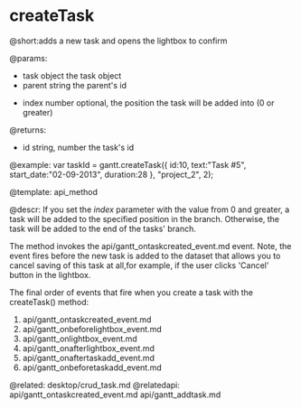 createTask
=============
@short:adds a new task and opens the lightbox to confirm
	
@params:
- task			object			the task object
- parent		string			the parent's id
* index			number			optional, the position the task will be added into (0 or greater)


@returns:
- id	string, number	the task's id	


@example:
var taskId = gantt.createTask({
    id:10,
    text:"Task #5",
    start_date:"02-09-2013",
    duration:28
}, "project_2", 2);

@template:	api_method

@descr:
If you set the *index* parameter with the value from 0 and greater, a task will be added to the specified position in the branch. 
Otherwise, the task will be added to the end of the tasks' branch.

The method invokes the api/gantt_ontaskcreated_event.md event. Note, the event fires before the new task is added to the dataset that allows you 
to cancel saving of this task at all,for example, if the user clicks 'Cancel' button in the lightbox.



The final order of events that fire when you create a task with the createTask() method:

1. api/gantt_ontaskcreated_event.md
2. api/gantt_onbeforelightbox_event.md
3. api/gantt_onlightbox_event.md
4. api/gantt_onafterlightbox_event.md
5. api/gantt_onaftertaskadd_event.md
6. api/gantt_onbeforetaskadd_event.md


@related:
	desktop/crud_task.md
@relatedapi:
	api/gantt_ontaskcreated_event.md
	api/gantt_addtask.md
